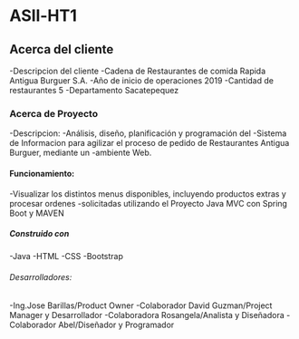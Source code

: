 # ASll-HT1

## Acerca del cliente

-Descripcion del cliente
-Cadena de Restaurantes de comida Rapida Antigua Burguer S.A.
-Año de inicio de operaciones 2019
-Cantidad de restaurantes 5
-Departamento Sacatepequez

### Acerca de Proyecto

-Descripcion:
-Análisis, diseño, planificación y programación del
-Sistema de Informacion para agilizar el proceso de pedido de Restaurantes Antigua Burguer, mediante un -ambiente Web.

#### Funcionamiento:

-Visualizar los distintos menus disponibles, incluyendo productos extras y procesar ordenes -solicitadas utilizando el Proyecto Java MVC con Spring Boot y MAVEN

##### Construido con

-Java
-HTML
-CSS
-Bootstrap

###### Desarrolladores:

-Ing.Jose Barillas/Product Owner
-Colaborador David Guzman/Project Manager y Desarrollador
-Colaboradora Rosangela/Analista y Diseñadora
-Colaborador Abel/Diseñador y Programador